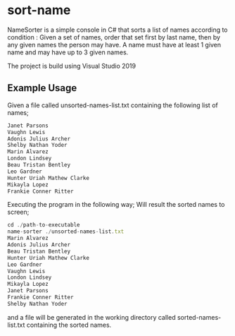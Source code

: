 # sort-name
NameSorter is a simple console in C# that sorts a list of names according to condition :
Given a set of names, order that set first by last name, then by any given names the person may have. A name must have at least 1 given name and may have up to 3 given names.

The project is build using Visual Studio 2019

## Example Usage

Given a file called unsorted-names-list.txt containing the following list of names;
```javascript
Janet Parsons
Vaughn Lewis
Adonis Julius Archer
Shelby Nathan Yoder
Marin Alvarez
London Lindsey
Beau Tristan Bentley
Leo Gardner
Hunter Uriah Mathew Clarke
Mikayla Lopez
Frankie Conner Ritter
```
Executing the program in the following way;
Will result the sorted names to screen;
```javascript
cd ./path-to-executable
name-sorter ./unsorted-names-list.txt
Marin Alvarez
Adonis Julius Archer
Beau Tristan Bentley
Hunter Uriah Mathew Clarke
Leo Gardner
Vaughn Lewis
London Lindsey
Mikayla Lopez
Janet Parsons
Frankie Conner Ritter
Shelby Nathan Yoder
```
and a file will be generated in the working directory called sorted-names-list.txt containing the sorted names.
 
